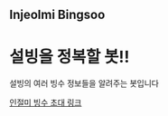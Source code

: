 ## Injeolmi Bingsoo
# 설빙을 정복할 봇!!

설빙의 여러 빙수 정보들을 알려주는 봇입니다

[인절미 빙수 초대 링크](https://discord.com/oauth2/authorize?client_id=796053822371397642&permissions=8&scope=bot)